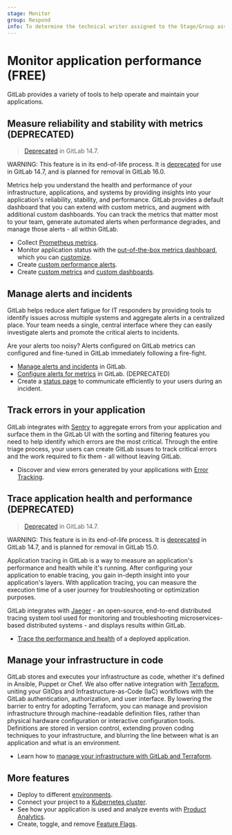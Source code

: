 ```yaml
---
stage: Monitor
group: Respond
info: To determine the technical writer assigned to the Stage/Group associated with this page, see https://about.gitlab.com/handbook/product/ux/technical-writing/#assignments
---
```


# Monitor application performance **(FREE)**

GitLab provides a variety of tools to help operate and maintain
your applications.

## Measure reliability and stability with metrics (DEPRECATED)

> [Deprecated](https://gitlab.com/gitlab-org/gitlab/-/issues/346541) in GitLab 14.7.

WARNING:
This feature is in its end-of-life process. It is [deprecated](https://gitlab.com/gitlab-org/gitlab/-/issues/346541)
for use in GitLab 14.7, and is planned for removal in GitLab 16.0.

Metrics help you understand the health and performance of your infrastructure,
applications, and systems by providing insights into your application's reliability,
stability, and performance. GitLab provides a default dashboard that you
can extend with custom metrics, and augment with additional custom dashboards. You
can track the metrics that matter most to your team, generate automated alerts when
performance degrades, and manage those alerts - all within GitLab.

- Collect [Prometheus metrics](../user/project/integrations/prometheus_library/index.md).
- Monitor application status with the [out-of-the-box metrics dashboard](metrics/index.md),
  which you can [customize](metrics/dashboards/settings.md).
- Create [custom performance alerts](metrics/alerts.md).
- Create [custom metrics](metrics/index.md#adding-custom-metrics) and
  [custom dashboards](metrics/dashboards/index.md).

## Manage alerts and incidents

GitLab helps reduce alert fatigue for IT responders by providing tools to identify
issues across multiple systems and aggregate alerts in a centralized place. Your
team needs a single, central interface where they can easily investigate alerts
and promote the critical alerts to incidents.

Are your alerts too noisy? Alerts configured on GitLab metrics can configured
and fine-tuned in GitLab immediately following a fire-fight.

- [Manage alerts and incidents](incident_management/index.md) in GitLab.
- [Configure alerts for metrics](metrics/alerts.md) in GitLab. (DEPRECATED)
- Create a [status page](incident_management/status_page.md)
  to communicate efficiently to your users during an incident.

## Track errors in your application

GitLab integrates with [Sentry](https://sentry.io/welcome/) to aggregate errors
from your application and surface them in the GitLab UI with the sorting and filtering
features you need to help identify which errors are the most critical. Through the
entire triage process, your users can create GitLab issues to track critical errors
and the work required to fix them - all without leaving GitLab.

- Discover and view errors generated by your applications with
  [Error Tracking](error_tracking.md).

## Trace application health and performance (DEPRECATED)

> [Deprecated](https://gitlab.com/gitlab-org/gitlab/-/issues/346485) in GitLab 14.7.

WARNING:
This feature is in its end-of-life process. It is [deprecated](https://gitlab.com/gitlab-org/gitlab/-/issues/346485)
in GitLab 14.7, and is planned for removal in GitLab 15.0.

Application tracing in GitLab is a way to measure an application's performance and
health while it's running. After configuring your application to enable tracing, you
gain in-depth insight into your application's layers. With application tracing,
you can measure the execution time of a user journey for troubleshooting or
optimization purposes.

GitLab integrates with [Jaeger](https://www.jaegertracing.io/) - an open-source,
end-to-end distributed tracing system tool used for monitoring and troubleshooting
microservices-based distributed systems - and displays results within GitLab.

- [Trace the performance and health](tracing.md) of a deployed application.

## Manage your infrastructure in code

GitLab stores and executes your infrastructure as code, whether it's
defined in Ansible, Puppet or Chef. We also offer native integration with
[Terraform](https://www.terraform.io/), uniting your GitOps and
Infrastructure-as-Code (IaC) workflows with the GitLab authentication, authorization,
and user interface. By lowering the barrier to entry for adopting Terraform, you
can manage and provision infrastructure through machine-readable definition files,
rather than physical hardware configuration or interactive configuration tools.
Definitions are stored in version control, extending proven coding techniques to
your infrastructure, and blurring the line between what is an application and what is
an environment.

- Learn how to [manage your infrastructure with GitLab and Terraform](../user/infrastructure/index.md).

## More features

- Deploy to different [environments](../ci/environments/index.md).
- Connect your project to a [Kubernetes cluster](../user/infrastructure/clusters/index.md).
- See how your application is used and analyze events with [Product Analytics](product_analytics.md).
- Create, toggle, and remove [Feature Flags](feature_flags.md).
